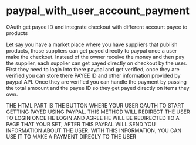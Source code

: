 # paypal_with_user_account_payment
OAuth get payee ID  and integrate checkout with different account payee to products


Let say you have a market place where you have suppliers that publish products, those suppliers can get payed directly to paypal once a user make the checkout. Instead of the owner receive the money and then pay the supplier, each supplier can get payed directly on checkout by the user. First they need to login into there paypal and get verified, once they are verified you can store there PAYEE ID and other information provided by paypal API. Once they are verified you can handle the payment by passing the total amoount and the payee ID so they get payed directly on items they own. 





THE HTML PART IS THE BUTTON WHERE YOUR USER OAUTH TO START GETTING PAYED USING PAYPAL. THIS METHOD WILL REDIRECT THE USER TO LOGIN ONCE HE LOGIN AND AGREE HE WILL BE REDIRECTED TO A PAGE THAT YOUR SET, AFTER THIS PAYPAL WILL SEND YOU INFORMATION ABOUT THE USER. WITH THIS INFORMATION, YOU CAN USE IT TO MAKE A PAYMENT DIRECLY TO THE USER 






